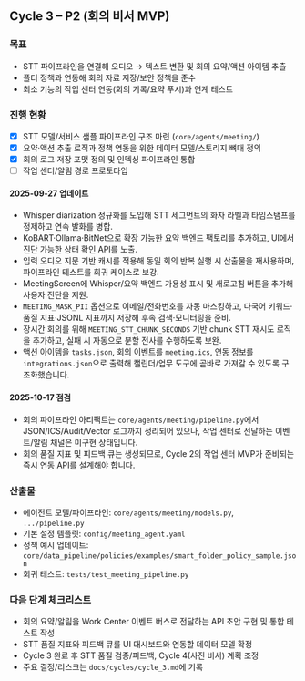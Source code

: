 ## Cycle 3 – P2 (회의 비서 MVP)

### 목표
- STT 파이프라인을 연결해 오디오 → 텍스트 변환 및 회의 요약/액션 아이템 추출
- 폴더 정책과 연동해 회의 자료 저장/보안 정책을 준수
- 최소 기능의 작업 센터 연동(회의 기록/요약 푸시)과 연계 테스트

### 진행 현황
- [x] STT 모델/서비스 샘플 파이프라인 구조 마련 (`core/agents/meeting/`)
- [x] 요약·액션 추출 로직과 정책 연동을 위한 데이터 모델/스토리지 뼈대 정의
- [x] 회의 로그 저장 포맷 정의 및 인덱싱 파이프라인 통합
- [ ] 작업 센터/알림 경로 프로토타입

#### 2025-09-27 업데이트
- Whisper diarization 정규화를 도입해 STT 세그먼트의 화자 라벨과 타임스탬프를 정제하고 연속 발화를 병합.
- KoBART·Ollama·BitNet으로 확장 가능한 요약 백엔드 팩토리를 추가하고, UI에서 진단 가능한 상태 확인 API를 노출.
- 입력 오디오 지문 기반 캐시를 적용해 동일 회의 반복 실행 시 산출물을 재사용하며, 파이프라인 테스트를 회귀 케이스로 보강.
- MeetingScreen에 Whisper/요약 백엔드 가용성 표시 및 새로고침 버튼을 추가해 사용자 진단을 지원.
- `MEETING_MASK_PII` 옵션으로 이메일/전화번호를 자동 마스킹하고, 다국어 키워드·품질 지표·JSONL 지표까지 저장해 후속 검색·모니터링을 준비.
- 장시간 회의를 위해 `MEETING_STT_CHUNK_SECONDS` 기반 chunk STT 재시도 로직을 추가하고, 실패 시 자동으로 분할 전사를 수행하도록 보완.
- 액션 아이템을 `tasks.json`, 회의 이벤트를 `meeting.ics`, 연동 정보를 `integrations.json`으로 출력해 캘린더/업무 도구에 곧바로 가져갈 수 있도록 구조화했습니다.

#### 2025-10-17 점검
- 회의 파이프라인 아티팩트는 `core/agents/meeting/pipeline.py`에서 JSON/ICS/Audit/Vector 로그까지 정리되어 있으나, 작업 센터로 전달하는 이벤트/알림 채널은 미구현 상태입니다.
- 회의 품질 지표 및 피드백 큐는 생성되므로, Cycle 2의 작업 센터 MVP가 준비되는 즉시 연동 API를 설계해야 합니다.

### 산출물
- 에이전트 모델/파이프라인: `core/agents/meeting/models.py`, `.../pipeline.py`
- 기본 설정 템플릿: `config/meeting_agent.yaml`
- 정책 예시 업데이트: `core/data_pipeline/policies/examples/smart_folder_policy_sample.json`
- 회귀 테스트: `tests/test_meeting_pipeline.py`

### 다음 단계 체크리스트
- 회의 요약/알림을 Work Center 이벤트 버스로 전달하는 API 초안 구현 및 통합 테스트 작성
- STT 품질 지표와 피드백 큐를 UI 대시보드와 연동할 데이터 모델 확정
- Cycle 3 완료 후 STT 품질 검증/피드백, Cycle 4(사진 비서) 계획 조정
- 주요 결정/리스크는 `docs/cycles/cycle_3.md`에 기록
